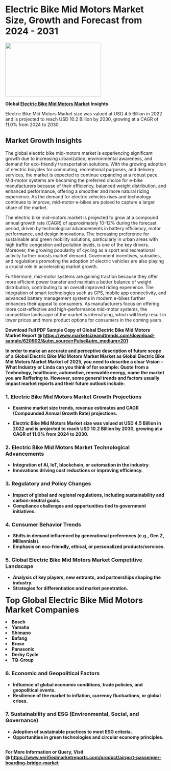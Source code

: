 <H1>Electric Bike Mid Motors Market Size, Growth and Forecast from 2024 - 2031</H1><img class="aligncenter size-medium wp-image-584254" src="https://thirdeyenews.in/wp-content/uploads/2024/09/Global-Market-Research-300x168.jpeg" alt="" width="300" height="168" /><p><strong>Global&nbsp;<a href="https://www.marketsizeandtrends.com/download-sample/620902/&amp;utm_source=Pulse&amp;utm_medium=201">Electric Bike Mid Motors Market</a> Insights</strong></p><p>Electric Bike Mid Motors Market size was valued at USD 4.5 Billion in 2022 and is projected to reach USD 10.2 Billion by 2030, growing at a CAGR of 11.0% from 2024 to 2030.</p><p><h2>Market Growth Insights</h2> <p>The global electric bike mid-motors market is experiencing significant growth due to increasing urbanization, environmental awareness, and demand for eco-friendly transportation solutions. With the growing adoption of electric bicycles for commuting, recreational purposes, and delivery services, the market is expected to continue expanding at a robust pace. Mid-motor systems are becoming the preferred choice for e-bike manufacturers because of their efficiency, balanced weight distribution, and enhanced performance, offering a smoother and more natural riding experience. As the demand for electric vehicles rises and technology continues to improve, mid-motor e-bikes are poised to capture a larger share of the market.</p> <p><strong></strong></p> <p>The electric bike mid-motors market is projected to grow at a compound annual growth rate (CAGR) of approximately 10-12% during the forecast period, driven by technological advancements in battery efficiency, motor performance, and design innovations. The increasing preference for sustainable and green mobility solutions, particularly in urban areas with high traffic congestion and pollution levels, is one of the key drivers. Moreover, the growing popularity of cycling as a sport and recreational activity further boosts market demand. Government incentives, subsidies, and regulations promoting the adoption of electric vehicles are also playing a crucial role in accelerating market growth.</p> <p>Furthermore, mid-motor systems are gaining traction because they offer more efficient power transfer and maintain a better balance of weight distribution, contributing to an overall improved riding experience. The integration of smart technologies such as GPS, mobile app connectivity, and advanced battery management systems in modern e-bikes further enhances their appeal to consumers. As manufacturers focus on offering more cost-effective and high-performance mid-motor systems, the competitive landscape of the market is intensifying, which will likely result in lower prices and more product options for consumers in the coming years.</p> <p><strong></p><p><span class=""><strong>Download Full PDF Sample Copy of Global Electric Bike Mid Motors Market Report</strong> @ <a href="https://www.marketsizeandtrends.com/download-sample/620902/&amp;utm_source=Pulse&amp;utm_medium=201" target="_blank">https://www.marketsizeandtrends.com/download-sample/620902/&amp;utm_source=Pulse&amp;utm_medium=201</a></span></p><p>In order to make an accurate and perceptive description of future scope of a Global&nbsp;Electric Bike Mid Motors Market Market as Global&nbsp;Electric Bike Mid Motors Market Market of 2025, you need to describe a clear Vision &ndash; What Industry or Linda can you think of for example: Quote from a Technology, healthcare, automotive, renewable energy, name the market you are Reffering to. However, some general trends and factors usually impact market reports and their future outlook include:</p><h3>1.&nbsp;<strong>Electric Bike Mid Motors Market Growth Projections</strong></h3><ul><li>Examine market size trends, revenue estimates and CAGR (Compounded Annual Growth Rate) projections.</li><li><p>Electric Bike Mid Motors Market size was valued at USD 4.5 Billion in 2022 and is projected to reach USD 10.2 Billion by 2030, growing at a CAGR of 11.0% from 2024 to 2030.</p></li></ul><h3>2.&nbsp;<strong>Electric Bike Mid Motors Market Technological Advancements</strong></h3><ul><li>Integration of AI, IoT, blockchain, or automation in the industry.</li><li>Innovations driving cost reductions or improving efficiency.</li></ul><h3>3.&nbsp;<strong>Regulatory and Policy Changes</strong></h3><ul><li>Impact of global and regional regulations, including sustainability and carbon-neutral goals.</li><li>Compliance challenges and opportunities tied to government initiatives.</li></ul><h3>4.&nbsp;<strong>Consumer Behavior Trends</strong></h3><ul><li>Shifts in demand influenced by generational preferences (e.g., Gen Z, Millennials).</li><li>Emphasis on eco-friendly, ethical, or personalized products/services.</li></ul><h3>5.&nbsp;<strong>Global Electric Bike Mid Motors Market Competitive Landscape</strong></h3><ul><li>Analysis of key players, new entrants, and partnerships shaping the industry.</li><li>Strategies for differentiation and market penetration.</li></ul><p data-pm-slice="1 1 []"><span style="color: inherit; font-family: inherit; font-size: 25px;">Top Global Electric Bike Mid Motors Market Companies</span></p><div class="" data-test-id=""><p><li>Bosch</li><li> Yamaha</li><li> Shimano</li><li> Bafang</li><li> Brose</li><li> Panasonic</li><li> Derby Cycle</li><li> TQ-Group</li></p></div><h3>6.&nbsp;<strong>Economic and Geopolitical Factors</strong></h3><ul><li>Influence of global economic conditions, trade policies, and geopolitical events.</li><li>Resilience of the market to inflation, currency fluctuations, or global crises.</li></ul><h3>7.&nbsp;<strong>Sustainability and ESG (Environmental, Social, and Governance)</strong></h3><ul><li>Adoption of sustainable practices to meet ESG criteria.</li><li>Opportunities in green technologies and circular economy principles.</li></ul><h2><strong style="font-size: 14px;">For More Information or Query, Visit @&nbsp;</strong><a style="background-color: #ffffff; font-size: 14px;" href="https://www.marketsizeandtrends.com/report/electric-bike-mid-motors-market/" target="_blank">https://www.verifiedmarketreports.com/product/airport-passenger-boarding-bridge-market</a></h2>
